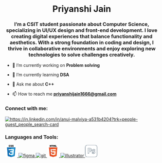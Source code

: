 
<h1 align="center">Priyanshi Jain</h1>
<h3 align="center">I’m a CSIT student passionate about Computer Science, specializing in UI/UX design and front-end development. I love creating digital experiences that balance functionality and aesthetics. With a strong foundation in coding and design, I thrive in collaborative environments and enjoy exploring new technologies to solve challenges creatively.</h3>


- 🔭 I’m currently working on **Problem solving**

- 🌱 I’m currently learning **DSA**

- 💬 Ask me about **C++**

- 📫 How to reach me **priyanshijain1666@gmail.com**

<h3 align="left">Connect with me:</h3>
<p align="left">
<a href="https://www.linkedin.com/in/priyanshi-jain-4a91b1271/" target="blank"><img align="center" src="https://raw.githubusercontent.com/rahuldkjain/github-profile-readme-generator/master/src/images/icons/Social/linked-in-alt.svg" alt="https://in.linkedin.com/in/anuj-malviya-a531b4204?trk=people-guest_people_search-card" height="30" width="40" /></a>

<h3 align="left">Languages and Tools:</h3>
<p align="left"> <a href="https://www.w3schools.com/css/" target="_blank" rel="noreferrer"> <img src="https://raw.githubusercontent.com/devicons/devicon/master/icons/css3/css3-original-wordmark.svg" alt="css3" width="40" height="40"/> </a> <a href="https://www.figma.com/" target="_blank" rel="noreferrer"> <img src="https://www.vectorlogo.zone/logos/figma/figma-icon.svg" alt="figma" width="40" height="40"/> </a> <a href="https://git-scm.com/" target="_blank" rel="noreferrer"> <img src="https://www.vectorlogo.zone/logos/git-scm/git-scm-icon.svg" alt="git" width="40" height="40"/> </a> <a href="https://www.w3.org/html/" target="_blank" rel="noreferrer"> <img src="https://raw.githubusercontent.com/devicons/devicon/master/icons/html5/html5-original-wordmark.svg" alt="html5" width="40" height="40"/> </a> <a href="https://www.adobe.com/in/products/illustrator.html" target="_blank" rel="noreferrer"> <img src="https://www.vectorlogo.zone/logos/adobe_illustrator/adobe_illustrator-icon.svg" alt="illustrator" width="40" height="40"/> </a> <a href="https://www.photoshop.com/en" target="_blank" rel="noreferrer"> <img src="https://raw.githubusercontent.com/devicons/devicon/master/icons/photoshop/photoshop-line.svg" alt="photoshop" width="40" height="40"/> </a>
